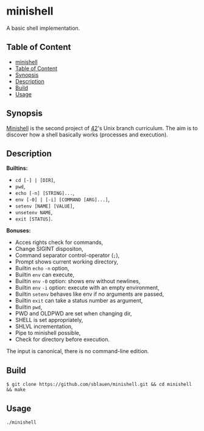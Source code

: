 # minishell
A basic shell implementation.

## Table of Content
* [minishell](#minishell)
* [Table of Content](#table-of-content)
* [Synopsis](#synopsis)
* [Description](#description)
* [Build](#build)
* [Usage](#usage)

## Synopsis
[Minishell][1] is the second project of [42][2]'s Unix branch curriculum. The aim is to discover how a shell basically works (processes and execution).  

## Description

**Builtins:**
 - `cd [-] | [DIR]`,
 - `pwd`,
 - `echo [-n] [STRING]...`,
 - `env [-0] | [-i] [COMMAND [ARG]...]`,
 - `setenv [NAME] [VALUE]`,
 - `unsetenv NAME`,
 - `exit [STATUS]`.

**Bonuses:**
 - Acces rights check for commands,
 - Change SIGINT dispositon,
 - Command separator control-operator (`;`),
 - Prompt shows current working directory,
 - Builtin `echo` `-n` option,
 - Builtin `env` can execute,
 - Builtin `env` `-0` option: shows env without newlines,
 - Builtin `env` `-i` option: execute with an empty environment,
 - Builtin `setenv` behaves like env if no arguments are passed,
 - Builtin `exit` can take a status number as argument,
 - Builtin `pwd`,
 - PWD and OLDPWD are set when changing dir,
 - SHELL is set appropriately,
 - SHLVL incrementation,
 - Pipe to minishell possible,
 - Check for directory before execution.

The input is canonical, there is no command-line edition.

## Build
```
$ git clone https://github.com/sblauen/minishell.git && cd minishell && make
```

## Usage
```
./minishell
```

[1]: https://cdn.intra.42.fr/pdf/pdf/1409/minishell.en.pdf "minishell"
[2]: https://42.fr "42Born2Code"
